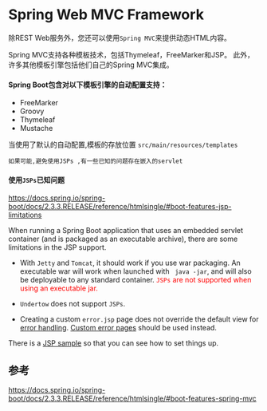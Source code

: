 # Spring Web MVC Framework
除REST Web服务外，您还可以使用`Spring MVC`来提供动态HTML内容。 

Spring MVC支持各种模板技术，包括Thymeleaf，FreeMarker和JSP。 此外，许多其他模板引擎包括他们自己的Spring MVC集成。

#### Spring Boot包含对以下模板引擎的自动配置支持：
- FreeMarker
- Groovy
- Thymeleaf
- Mustache

当使用了默认的自动配置,模板的存放位置 `src/main/resources/templates`

```
如果可能,避免使用JSPs ,有一些已知的问题存在嵌入的servlet
```

#### 使用`JSPs`已知问题
https://docs.spring.io/spring-boot/docs/2.3.3.RELEASE/reference/htmlsingle/#boot-features-jsp-limitations

When running a Spring Boot application that uses an embedded servlet container (and is packaged as an executable archive), there are some limitations in the JSP support.

- With `Jetty` and `Tomcat`, it should work if you use war packaging. An executable war will work when launched with ` java -jar`, and will also be deployable to any standard container. <font color=red>`JSPs`  are  not supported when using an executable jar.</font>

- `Undertow` does not support `JSPs`.

- Creating a custom `error.jsp` page does not override the default view for [error handling](https://docs.spring.io/spring-boot/docs/2.3.3.RELEASE/reference/htmlsingle/#boot-features-error-handling). [Custom error pages](https://docs.spring.io/spring-boot/docs/2.3.3.RELEASE/reference/htmlsingle/#boot-features-error-handling-custom-error-pages) should be used instead.

There is a [JSP sample](https://github.com/spring-projects/spring-boot/tree/v2.1.6.RELEASE/spring-boot-samples/spring-boot-sample-web-jsp) so that you can see how to set things up.
## 参考
https://docs.spring.io/spring-boot/docs/2.3.3.RELEASE/reference/htmlsingle/#boot-features-spring-mvc


